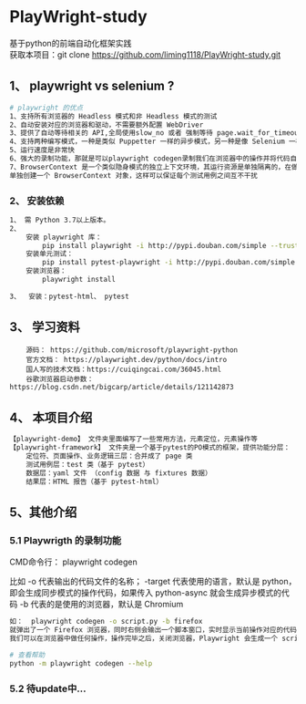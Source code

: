 # PlayWright-study
基于python的前端自动化框架实践  
获取本项目：git clone https://github.com/liming1118/PlayWright-study.git

## 1、 playwright vs  selenium ?

```bash
# playwright 的优点
1、支持所有浏览器的 Headless 模式和非 Headless 模式的测试
2、自动安装对应的浏览器和驱动，不需要额外配置 WebDriver 
3、提供了自动等待相关的 API,全局使用slow_no 或者 强制等待 page.wait_for_timeout() ，抛弃了selenium的time.sleep()
4、支持两种编写模式，一种是类似 Puppetter 一样的异步模式，另一种是像 Selenium 一样的同步模式
5、运行速度是非常快
6、强大的录制功能，那就是可以playwright codegen录制我们在浏览器中的操作并将代码自动生成出来
7、BrowserContext 是一个类似隐身模式的独立上下文环境，其运行资源是单独隔离的，在做一些自动化测试过程中，每个测试用例我们都可以
单独创建一个 BrowserContext 对象，这样可以保证每个测试用例之间互不干扰
```

### 2、 安装依赖

```bash
1、 需 Python 3.7以上版本。
2、 
	安装 playwright 库：
		pip install playwright -i http://pypi.douban.com/simple --trusted-host pypi.douban.com  
	安装单元测试：
		pip install pytest-playwright -i http://pypi.douban.com/simple --trusted-host pypi.douban.com    
	安装浏览器：
		playwright install  
		
3、	安装：pytest-html、 pytest 
```

## 3、 学习资料

```
	源码： https://github.com/microsoft/playwright-python
	官方文档： https://playwright.dev/python/docs/intro
	国人写的技术文档：https://cuiqingcai.com/36045.html
	谷歌浏览器启动参数： https://blog.csdn.net/bigcarp/article/details/121142873
```

## 4、 本项目介绍

```bash
【playwright-demo】 文件夹里面编写了一些常用方法，元素定位，元素操作等
【playwright-framework】 文件夹是一个基于pytest的PO模式的框架，提供功能分层：
	定位符、页面操作、业务逻辑三层：合并成了 page 类
	测试用例层：test 类（基于 pytest）
	数据层：yaml 文件 （config 数据 与 fixtures 数据）
	结果层：HTML 报告（基于 pytest-html）
```


## 5、其他介绍

### 5.1 Playwrigth 的录制功能

CMD命令行： playwright codegen

比如  -o 代表输出的代码文件的名称；
			-target 代表使用的语言，默认是 python，即会生成同步模式的操作代码，如果传入 python-async 就会生成异步模式的代码
			-b 代表的是使用的浏览器，默认是 Chromium

```bash
如：  playwright codegen -o script.py -b firefox
就弹出了一个 Firefox 浏览器，同时右侧会输出一个脚本窗口，实时显示当前操作对应的代码。
我们可以在浏览器中做任何操作，操作完毕之后，关闭浏览器，Playwright 会生成一个 script.py 文件 ,这个文件可以之间运行。

# 查看帮助
python -m playwright codegen --help
```

### 5.2 待update中...


